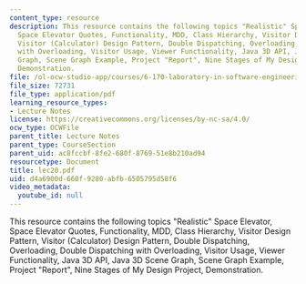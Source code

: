 ```yaml
---
content_type: resource
description: This resource contains the following topics "Realistic" Space Elevator,
  Space Elevator Quotes, Functionality, MDD, Class Hierarchy, Visitor Design Pattern,
  Visitor (Calculator) Design Pattern, Double Dispatching, Overloading, Double Dispatching
  with Overloading, Visitor Usage, Viewer Functionality, Java 3D API, Java 3D Scene
  Graph, Scene Graph Example, Project "Report", Nine Stages of My Design Project,
  Demonstration.
file: /ol-ocw-studio-app/courses/6-170-laboratory-in-software-engineering-fall-2005/d4a6900d660f9280abfb6505795d58f6_lec20.pdf
file_size: 72731
file_type: application/pdf
learning_resource_types:
- Lecture Notes
license: https://creativecommons.org/licenses/by-nc-sa/4.0/
ocw_type: OCWFile
parent_title: Lecture Notes
parent_type: CourseSection
parent_uid: ac8fccbf-8fe2-680f-8769-51e8b210ad94
resourcetype: Document
title: lec20.pdf
uid: d4a6900d-660f-9280-abfb-6505795d58f6
video_metadata:
  youtube_id: null
---
```

This resource contains the following topics "Realistic" Space Elevator, Space Elevator Quotes, Functionality, MDD, Class Hierarchy, Visitor Design Pattern, Visitor (Calculator) Design Pattern, Double Dispatching, Overloading, Double Dispatching with Overloading, Visitor Usage, Viewer Functionality, Java 3D API, Java 3D Scene Graph, Scene Graph Example, Project "Report", Nine Stages of My Design Project, Demonstration.